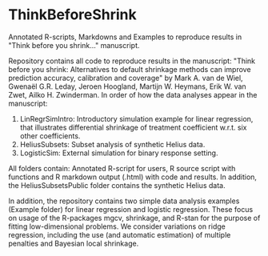 # ThinkBeforeShrink
Annotated R-scripts, Markdowns and Examples to reproduce results in "Think before you shrink..." manuscript.

Repository contains all code to reproduce results in the manuscript: "Think before you shrink: Alternatives to default shrinkage methods can improve prediction accuracy, calibration and coverage" by Mark A. van de Wiel, Gwenaël G.R. Leday, Jeroen Hoogland, Martijn W. Heymans, Erik W. van Zwet, Ailko H. Zwinderman. In order of how the data analyses appear in the manuscript:

1. LinRegrSimIntro: Introductory simulation example for linear regression, that illustrates differential shrinkage of treatment coefficient w.r.t. six other coefficients.
2. HeliusSubsets: Subset analysis of synthetic Helius data. 
3. LogisticSim: External simulation for binary response setting. 

All folders contain: Annotated R-script for users, R source script with functions and R markdown output (.html) with code and results. In addition, the HeliusSubsetsPublic folder contains the synthetic Helius data.

In addition, the repository contains two simple data analysis examples (Example folder) for linear regression and logistic regression. These focus on usage of the R-packages mgcv, shrinkage, and R-stan for the purpose of fitting low-dimensional problems. We consider variations on ridge regression, including the use (and automatic estimation) of multiple penalties and Bayesian local shrinkage. 
 

